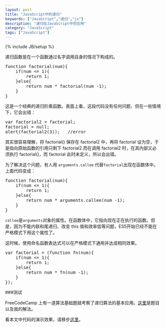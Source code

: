 ```yaml
---
layout: post
title: "JavaScript中的递归"
keywords: ["JavaScript","递归","js"]
description: "递归在JavaScript中的应用"
category: "JavaScript"
tags: ["JavaScript"]
---
```

{% include JB/setup %}

递归函数是在一个函数通过名字调用自身的情况下构成的。

<pre>
function factorial(num){
    if(num <= 1){
        return 1;
    }else{
        return num * factorial(num -1);
    }
}
</pre>

这是一个经典的递归阶乘函数。表面上看，这段代码没有任何问题，但在一些情境下，它会出错：

<pre>
var factorial2 = factorial;
factorial = null;
alert(factorial2(3));	//error
</pre>

其实很容易理解，将 factorial() 保存在 factorial2 中，再将 factorial 设为空，于是指向原始函数的引用只剩下 factorial2.而在调用 factorial2 时，在其内部又必须执行 factorial()，而 factorial 此时未定义，所以会出错。

为了解决这个问题，有人用 `arguments.callee` 代替`factorial`出现在函数体中。上面代码变成：

<pre>
function factorial(num){
    if(num <= 1){
        return 1;
    }else{
        return num * arguments.callee(num -1);
    }
}
</pre>

`callee`是`arguments`对象的属性。在函数体中，它指向现在正在执行的函数。但是，因为不能内联和尾递归、改变 this 值和效率低等问题，ES5开始已经不能在严格模式下用这个属性了。

这时候，使用命名函数表达式可以在严格模式下通用并达成相同效果。

<pre>
var factorial = (function fn(num){
    if(num <= 1){
        return 1;
    }else{
        return num * fn(num -1);
    }
});
</pre>

###测试

FreeCodeCamp 上有一道算法基础题就考察了递归算法的基本应用。[这里](http://blog.ilanyy.com/fcc/fcc-algor-Factorialize-a-Number.html)是题目以及我的解法。

看本文中代码的演示效果，请移步[这里](http://blog.ilanyy.com/example/recursion/)。